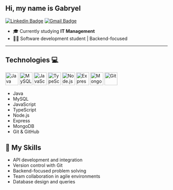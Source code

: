 ## Hi, my name is Gabryel

[![Linkedin Badge](https://img.shields.io/badge/-LinkedIn-0A66C2?style=flat-square&logo=Linkedin&logoColor=white&link=https://www.linkedin.com/in/gmfsouza/)](https://www.linkedin.com/in/gmfsouza)
[![Gmail Badge](https://img.shields.io/badge/-gabryel.macedo13@gmail.com-6633cc?style=flat-square&logo=Gmail&logoColor=white&link=mailto:gabryel.macedo13@gmail.com)](mailto:gabryel.macedo13@gmail.com)

- 🎓 Currently studying **IT Management**  
- 👨‍💻 Software development student | Backend-focused  

---

## Technologies 💻

<p>
  <img src="https://cdn.jsdelivr.net/gh/devicons/devicon/icons/java/java-original.svg" height="40" alt="Java"/>
  <img src="https://cdn.jsdelivr.net/gh/devicons/devicon/icons/mysql/mysql-original.svg" height="40" alt="MySQL"/>
  <img src="https://cdn.jsdelivr.net/gh/devicons/devicon/icons/javascript/javascript-original.svg" height="40" alt="JavaScript"/>
  <img src="https://cdn.jsdelivr.net/gh/devicons/devicon/icons/typescript/typescript-original.svg" height="40" alt="TypeScript"/>
  <img src="https://cdn.jsdelivr.net/gh/devicons/devicon/icons/nodejs/nodejs-original.svg" height="40" alt="Node.js"/>
  <img src="https://cdn.jsdelivr.net/gh/devicons/devicon/icons/express/express-original.svg" height="40" alt="Express"/>
  <img src="https://cdn.jsdelivr.net/gh/devicons/devicon/icons/mongodb/mongodb-original.svg" height="40" alt="MongoDB"/>
  <img src="https://cdn.jsdelivr.net/gh/devicons/devicon/icons/git/git-original.svg" height="40" alt="Git"/>
</p>

- Java  
- MySQL  
- JavaScript  
- TypeScript  
- Node.js  
- Express  
- MongoDB  
- Git & GitHub  


## 🚀 My Skills

- API development and integration  
- Version control with Git  
- Backend-focused problem solving  
- Team collaboration in agile environments  
- Database design and queries  
